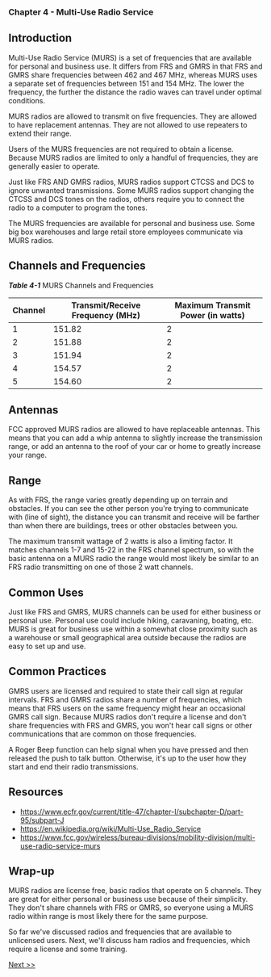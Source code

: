 ### Chapter 4 - Multi-Use Radio Service

## Introduction

Multi-Use Radio Service (MURS) is a set of frequencies that are available for personal and business use. It differs from FRS and GMRS in that FRS and GMRS share frequencies between 462 and 467 MHz, whereas MURS uses a separate set of frequencies between 151 and 154 MHz. The lower the frequency, the further the distance the radio waves can travel under optimal conditions.

MURS radios are allowed to transmit on five frequencies. They are allowed to have replacement antennas. They are not allowed to use repeaters to extend their range.

Users of the MURS frequencies are not required to obtain a license. Because MURS radios are limited to only a handful of frequencies, they are generally easier to operate.

Just like FRS AND GMRS radios, MURS radios support CTCSS and DCS to ignore unwanted transmissions. Some MURS radios support changing the CTCSS and DCS tones on the radios, others require you to connect the radio to a computer to program the tones.

The MURS frequencies are available for personal and business use. Some big box warehouses and large retail store employees communicate via MURS radios.

## Channels and Frequencies

_**Table 4-1**_ MURS Channels and Frequencies

| Channel | Transmit/Receive Frequency (MHz) | Maximum Transmit Power (in watts) |
|---|---|---|
| 1 | 151.82 | 2 |
| 2 | 151.88 | 2 |
| 3 | 151.94 | 2 |
| 4 | 154.57 | 2 |
| 5 | 154.60 | 2 |

## Antennas

FCC approved MURS radios are allowed to have replaceable antennas. This means that you can add a whip antenna to slightly increase the transmission range, or add an antenna to the roof of your car or home to greatly increase your range.

## Range

As with FRS, the range varies greatly depending up on terrain and obstacles. If you can see the other person you're trying to communicate with (line of sight), the distance you can transmit and receive will be farther than when there are buildings, trees or other obstacles between you.

The maximum transmit wattage of 2 watts is also a limiting factor. It matches channels 1-7 and 15-22 in the FRS channel spectrum, so with the basic antenna on a MURS radio the range would most likely be similar to an FRS radio transmitting on one of those 2 watt channels.

## Common Uses

Just like FRS and GMRS, MURS channels can be used for either business or personal use. Personal use could include hiking, caravaning, boating, etc. MURS is great for business use within a somewhat close proximity such as a warehouse or small geographical area outside because the radios are easy to set up and use.

## Common Practices

GMRS users are licensed and required to state their call sign at regular intervals. FRS and GMRS radios share a number of frequencies, which means that FRS users on the same frequency might hear an occasional GMRS call sign. Because MURS radios don't require a license and don't share frequencies with FRS and GMRS, you won't hear call signs or other communications that are common on those frequencies.

A Roger Beep function can help signal when you have pressed and then released the push to talk button. Otherwise, it's up to the user how they start and end their radio transmissions.

## Resources

* https://www.ecfr.gov/current/title-47/chapter-I/subchapter-D/part-95/subpart-J
* https://en.wikipedia.org/wiki/Multi-Use_Radio_Service
* https://www.fcc.gov/wireless/bureau-divisions/mobility-division/multi-use-radio-service-murs

## Wrap-up

MURS radios are license free, basic radios that operate on 5 channels. They are great for either personal or business use because of their simplicity. They don't share channels with FRS or GMRS, so everyone using a MURS radio within range is most likely there for the same purpose.

So far we've discussed radios and frequencies that are available to unlicensed users. Next, we'll discuss ham radios and frequencies, which require a license and some training.

[Next >>](060-chapter-05.md)
